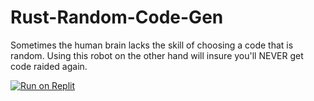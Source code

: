# Rust-Random-Code-Gen
Sometimes the human brain lacks the skill of choosing a code that is random. Using this robot on the other hand will insure you'll NEVER get code raided again.


[![Run on Replit](https://raw.githubusercontent.com/BinBashBanana/deploy-buttons/master/buttons/remade/replit.svg)](https://replit.com/github/Eatingicecream123/Rust-Random-Code-Gen)
